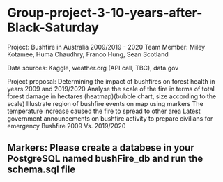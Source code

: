 # Group-project-3-10-years-after-Black-Saturday

Project: Bushfire in Australia 2009/2019 - 2020
Team Member: Miley Kotamee, Huma Chaudhry, Franco Hung, Sean Scotland

Data sources: Kaggle, weather.org (API call, TBC), data.gov

Project proposal: 
Determining the impact of bushfires on forest health in years 2009 and 2019/2020
Analyse the scale of the fire in terms of total forest damage in hectares (heatmap)(bubble chart, size according to the scale)
Illustrate region of bushfire events on map using markers
The temperature increase caused the fire to spread to other area 
Latest government announcements on bushfire activity to prepare civilians for emergency
Bushfire 2009 Vs. 2019/2020

## Markers: Please create a databese in your PostgreSQL named bushFire_db and run the schema.sql file
